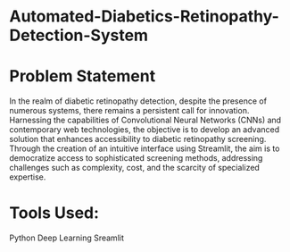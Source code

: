 # Automated-Diabetics-Retinopathy-Detection-System

# Problem Statement

In the realm of diabetic retinopathy detection, despite the presence of numerous systems, there remains a persistent call for innovation. Harnessing the capabilities of Convolutional Neural Networks (CNNs) and contemporary web technologies, the objective is to develop an advanced solution that enhances accessibility to diabetic retinopathy screening. Through the 
creation of an intuitive interface using Streamlit, the aim is to democratize access to sophisticated screening methods, addressing challenges such as complexity, cost, and the scarcity of specialized expertise.


# Tools Used:

Python
Deep Learning
Sreamlit
